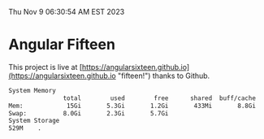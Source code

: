 Thu Nov  9 06:30:54 AM EST 2023

# Angular Fifteen


This project is live at [https://angularsixteen.github.io](https://angularsixteen.github.io "fifteen!") thanks to Github.

```bash
System Memory
               total        used        free      shared  buff/cache   available
Mem:            15Gi       5.3Gi       1.2Gi       433Mi       8.8Gi       9.2Gi
Swap:          8.0Gi       2.3Gi       5.7Gi
System Storage
529M	.
```
